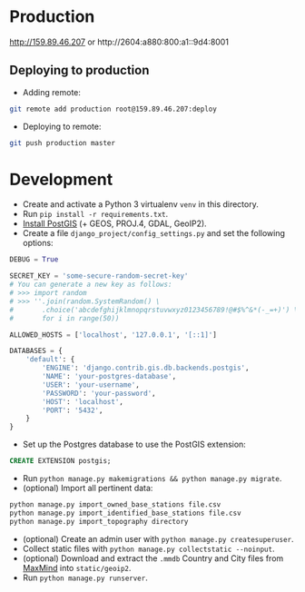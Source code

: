 # Production

http://159.89.46.207 or http://2604:a880:800:a1::9d4:8001

## Deploying to production

* Adding remote:
```sh
git remote add production root@159.89.46.207:deploy
```

* Deploying to remote:
```sh
git push production master
```

# Development

* Create and activate a Python 3 virtualenv `venv` in this directory.
* Run `pip install -r requirements.txt`.
* [Install PostGIS](https://postgis.net/install/) (+ GEOS, PROJ.4, GDAL, GeoIP2).
* Create a file `django_project/config_settings.py` and set the following options:
```python
DEBUG = True

SECRET_KEY = 'some-secure-random-secret-key'
# You can generate a new key as follows:
# >>> import random
# >>> ''.join(random.SystemRandom() \
#       .choice('abcdefghijklmnopqrstuvwxyz0123456789!@#$%^&*(-_=+)') \
#       for i in range(50))

ALLOWED_HOSTS = ['localhost', '127.0.0.1', '[::1]']

DATABASES = {
    'default': {
        'ENGINE': 'django.contrib.gis.db.backends.postgis',
        'NAME': 'your-postgres-database',
        'USER': 'your-username',
        'PASSWORD': 'your-password',
        'HOST': 'localhost',
        'PORT': '5432',
    }
}
```
* Set up the Postgres database to use the PostGIS extension:
```sql
CREATE EXTENSION postgis;
```
* Run `python manage.py makemigrations && python manage.py migrate`.
* (optional) Import all pertinent data:
```sh
python manage.py import_owned_base_stations file.csv
python manage.py import_identified_base_stations file.csv
python manage.py import_topography directory
```
* (optional) Create an admin user with `python manage.py createsuperuser`.
* Collect static files with `python manage.py collectstatic --noinput`.
* (optional) Download and extract the `.mmdb` Country and City files from [MaxMind](https://dev.maxmind.com/geoip/geoip2/geolite2/) into `static/geoip2`.
* Run `python manage.py runserver`.

